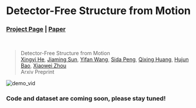 # Detector-Free Structure from Motion
### [Project Page](https://zju3dv.github.io/DetectorFreeSfM/) | [Paper](https://zju3dv.github.io/DetectorFreeSfM/files/main_paper_with_sup.pdf)
<br/>

> Detector-Free Structure from Motion                                                                                                                                                
> [Xingyi He](https://github.com/hxy-123/), [Jiaming Sun](https://jiamingsun.ml), [Yifan Wang](https://github.com/wyf2020), [Sida Peng](https://pengsida.net/), [Qixing Huang](https://www.cs.utexas.edu/~huangqx/), [Hujun Bao](http://www.cad.zju.edu.cn/home/bao/), [Xiaowei Zhou](https://xzhou.me)                              
> Arxiv Preprint

![demo_vid](assets/demo.gif)

### Code and dataset are coming soon, please stay tuned!